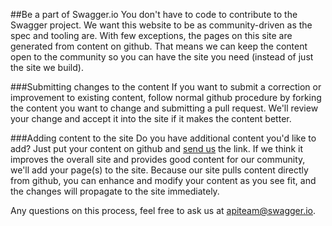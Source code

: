 ##Be a part of Swagger.io
You don't have to code to contribute to the Swagger project. We want this website to be as community-driven as the spec and tooling are. With few exceptions, the pages on this site are generated from content on github. That means we can keep the content open to the community so you can have the site you need (instead of just the site we build).

###Submitting changes to the content
If you want to submit a correction or improvement to existing content, follow normal github procedure by forking the content you want to change and submitting a pull request. We'll review your change and accept it into the site if it makes the content better.

###Adding content to the site
Do you have additional content you'd like to add? Just put your content on github and [send us](mailto:apiteam@swagger.io) the link. If we think it improves the overall site and provides good content for our community, we'll add your page(s) to the site. Because our site pulls content directly from github, you can enhance and modify your content as you see fit, and the changes will propagate to the site immediately.

Any questions on this process, feel free to ask us at [apiteam@swagger.io](mailto:apiteam@swagger.io).

